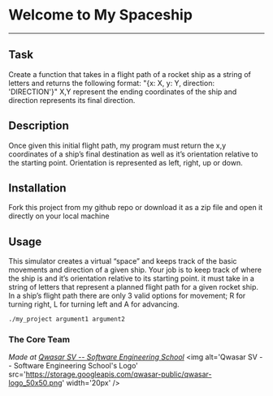 # Welcome to My Spaceship
***

## Task
Create a function that takes in a flight path of a rocket ship as a string of letters and returns the following format:
"{x: X, y: Y, direction: 'DIRECTION'}"
X,Y represent the ending coordinates of the ship and direction represents its final direction.

## Description
Once given this initial flight path, my program must return the x,y coordinates of a ship’s final destination 
as well as it’s orientation relative to the starting point.
Orientation is represented as left, right, up or down.


## Installation
Fork this project from my github repo or download it as a zip file and open it directly on your local machine

## Usage
This simulator creates a virtual “space” and keeps track of the basic movements and direction of a given ship. Your job is to keep track of where the ship is and it’s orientation relative to its starting point.
it  must take in a string of letters that represent a planned flight path for a given rocket ship.
In a ship’s flight path there are only 3 valid options for movement; R for turning right, L for turning left and A for advancing.
```
./my_project argument1 argument2
```

### The Core Team


<span><i>Made at <a href='https://qwasar.io'>Qwasar SV -- Software Engineering School</a></i></span>
<span><img alt='Qwasar SV -- Software Engineering School's Logo' src='https://storage.googleapis.com/qwasar-public/qwasar-logo_50x50.png' width='20px' /></span>
